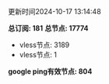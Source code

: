 更新时间2024-10-17 13:14:48

**总订阅: 181**
**总节点: 17774**
- vless节点: 3189
- vless节点: 1

**google ping有效节点: 804**
